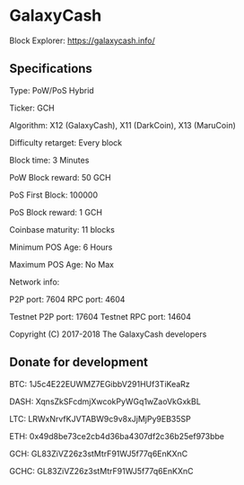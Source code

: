 GalaxyCash
======

Block Explorer: https://galaxycash.info/

Specifications
--------------
Type:                                       PoW/PoS Hybrid

Ticker:                                     GCH

Algorithm:                                  X12 (GalaxyCash), X11 (DarkCoin), X13 (MaruCoin)

Difficulty retarget:                        Every block

Block time:                                 3 Minutes

PoW Block reward:                           50 GCH

PoS First Block:                            100000

PoS Block reward:                           1 GCH

Coinbase maturity:                          11 blocks

Minimum POS Age:                            6 Hours

Maximum POS Age:                            No Max

Network info:

P2P port:                                   7604
RPC port:                                   4604

Testnet P2P port:                           17604
Testnet RPC port:                           14604


Copyright (C) 2017-2018 The GalaxyCash developers


Donate for development
--------------
BTC:                                        1J5c4E22EUWMZ7EGibbV291HUf3TiKeaRz

DASH:                                       XqnsZkSFcdmjXwcokPyWGq1wZaoVkGxkBL

LTC:                                        LRWxNrvfKJVTABW9c9v8xJjMjPy9EB35SP

ETH:                                        0x49d8be73ce2cb4d36ba4307df2c36b25ef973bbe

GCH:                                        GL83ZiVZ26z3stMtrF91WJ5f77q6EnKXnC

GCHC:                                       GL83ZiVZ26z3stMtrF91WJ5f77q6EnKXnC

